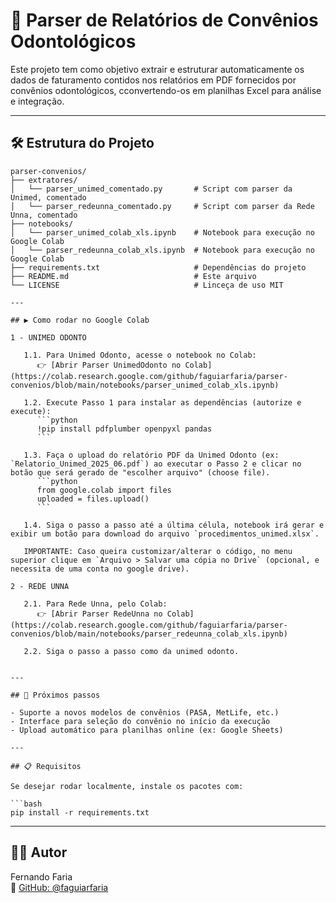 # 🦷 Parser de Relatórios de Convênios Odontológicos

Este projeto tem como objetivo extrair e estruturar automaticamente os dados de faturamento contidos nos relatórios em PDF fornecidos por convênios odontológicos, cconvertendo-os em planilhas Excel para análise e integração.

---

## 🛠️ Estrutura do Projeto

```
parser-convenios/
├── extratores/
│   └── parser_unimed_comentado.py       # Script com parser da Unimed, comentado
│   └── parser_redeunna_comentado.py     # Script com parser da Rede Unna, comentado
├── notebooks/
│   └── parser_unimed_colab_xls.ipynb    # Notebook para execução no Google Colab
│   └── parser_redeunna_colab_xls.ipynb  # Notebook para execução no Google Colab
├── requirements.txt                     # Dependências do projeto
├── README.md                            # Este arquivo
└── LICENSE                              # Linceça de uso MIT

---

## ▶️ Como rodar no Google Colab

1 - UNIMED ODONTO

   1.1. Para Unimed Odonto, acesse o notebook no Colab:  
      👉 [Abrir Parser UnimedOdonto no Colab](https://colab.research.google.com/github/faguiarfaria/parser-convenios/blob/main/notebooks/parser_unimed_colab_xls.ipynb)

   1.2. Execute Passo 1 para instalar as dependências (autorize e execute):
      ```python
      !pip install pdfplumber openpyxl pandas
      ```

   1.3. Faça o upload do relatório PDF da Unimed Odonto (ex: `Relatorio_Unimed_2025_06.pdf`) ao executar o Passo 2 e clicar no botão que será gerado de "escolher arquivo" (choose file).
      ```python
      from google.colab import files
      uploaded = files.upload()
      ```

   1.4. Siga o passo a passo até a última célula, notebook irá gerar e exibir um botão para download do arquivo `procedimentos_unimed.xlsx`.

   IMPORTANTE: Caso queira customizar/alterar o código, no menu superior clique em `Arquivo > Salvar uma cópia no Drive` (opcional, e necessita de uma conta no google drive).

2 - REDE UNNA

   2.1. Para Rede Unna, pelo Colab: 
      👉 [Abrir Parser RedeUnna no Colab](https://colab.research.google.com/github/faguiarfaria/parser-convenios/blob/main/notebooks/parser_redeunna_colab_xls.ipynb)

   2.2. Siga o passo a passo como da unimed odonto.


---

## 🚧 Próximos passos

- Suporte a novos modelos de convênios (PASA, MetLife, etc.)
- Interface para seleção do convênio no início da execução
- Upload automático para planilhas online (ex: Google Sheets)

---

## 📋 Requisitos

Se desejar rodar localmente, instale os pacotes com:

```bash
pip install -r requirements.txt
```

---

## 👨‍💻 Autor

Fernando Faria  
🔗 [GitHub: @faguiarfaria](https://github.com/faguiarfaria)
